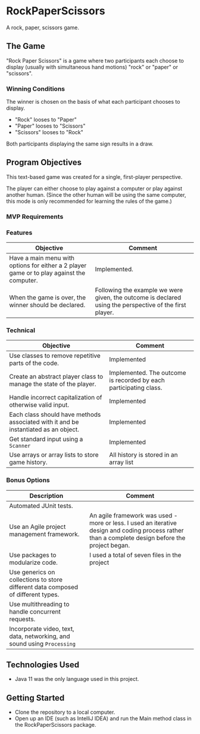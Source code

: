# RockPaperScissors
A rock, paper, scissors game.

## The Game
"Rock Paper Scissors" is a game where two participants each choose to display (usually with simultaneous hand motions) "rock" or "paper" or "scissors".   


### Winning Conditions
The winner is chosen on the basis of what each participant chooses to display.
- "Rock" looses to "Paper"
- "Paper" looses to "Scissors"
- "Scissors" looses to "Rock"    


Both participants displaying the same sign results in a draw.  

## Program Objectives
This text-based game was created for a single, first-player perspective. 

The player can either choose to play against a computer or play against another human. (Since the other human will be using the same computer, this mode is only recommended for learning the rules of the game.)

### MVP Requirements
### Features
| Objective                                                                                 | Comment                                                                                                 |
|-------------------------------------------------------------------------------------------|---------------------------------------------------------------------------------------------------------|
| Have a main menu with options for either a 2 player game or to play against the computer. | Implemented.                                                                                            |
| When the game is over, the winner should be declared.                                     | Following the example we were given, the outcome is declared using the perspective of the first player. |

### Technical
| Objective                                                                           | Comment                                                           |
|-------------------------------------------------------------------------------------|-------------------------------------------------------------------|
| Use classes to remove repetitive parts of the code.                                 | Implemented                                                       |
| Create an abstract player class to manage the state of the player.                  | Implemented. The outcome is recorded by each participating class. |
| Handle incorrect capitalization of otherwise valid input.                           | Implemented                                                       |
| Each class should have methods associated with it and be instantiated as an object. | Implemented                                                       | 
| Get standard input using a ```Scanner```                                            | Implemented                                                       |
| Use arrays or array lists to store game history.                                    | All history is stored in an array list                            |

### Bonus Options
| Description                                                                      | Comment                                                                                                                                           |
|----------------------------------------------------------------------------------|---------------------------------------------------------------------------------------------------------------------------------------------------|
| Automated JUnit tests.                                                           |                                                                                                                                                   |
| Use an Agile project management framework.                                       | An agile framework was used - more or less. I used an iterative design and coding process rather than a complete design before the project began. |
| Use packages to modularize code.                                                 | I used a total of seven files in the project                                                                                                      |
| Use generics on collections to store different data composed of different types. |                                                                                                                                                   |
| Use multithreading to handle concurrent requests.                                |                                                                                                                                                   |
| Incorporate video, text, data, networking, and sound using ```Processing```      |                                                                                                                                                   |

## Technologies Used
- Java 11 was the only language used in this project.

## Getting Started
- Clone the repository to a local computer.
- Open up an IDE (such as IntelliJ IDEA) and run the Main method class in the RockPaperScissors package.
